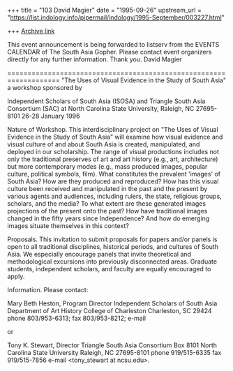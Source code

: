 +++
title = "103 David Magier"
date = "1995-09-26"
upstream_url = "https://list.indology.info/pipermail/indology/1995-September/003227.html"

+++
[Archive link](https://list.indology.info/pipermail/indology/1995-September/003227.html)

This event announcement is being forwarded to listserv from the
EVENTS CALENDAR of The South Asia Gopher. Please contact event
organizers directly for any further information. Thank you.
David Magier

===================================================================
"The Uses of Visual Evidence in the Study of South Asia"
a workshop sponsored by

Independent Scholars of South Asia (ISOSA) and
Triangle South Asia Consortium (SAC)
at North Carolina State University, Raleigh, NC 27695-8101
26-28 January 1996

Nature of Workshop.  This interdisciplinary project on "The Uses of Visual
Evidence in the Study of South Asia" will examine how visual evidence and
visual culture of and about South Asia is created, manipulated, and
deployed in our scholarship.  The range of visual productions includes not
only the traditional preserves of art and art history (e.g., art,
architecture) but more contemporary modes (e.g., mass produced images,
popular culture, political symbols, film).  What constitutes the prevalent
'images' of South Asia?  How are they produced and reproduced?  How has
this visual culture been received and manipulated in the past and the
present by various agents and audiences, including rulers, the state,
religious groups, scholars, and the media?  To what extent are these
generated images projections of the present onto the past?  How have
traditional images changed in the fifty years since Independence?  And how
do emerging images situate themselves in this context?

Proposals.  This invitation to submit proposals for papers and/or panels is
open to all traditional disciplines, historical periods, and cultures of
South Asia.  We especially encourage panels that invite theoretical and
methodological excursions into previously disconnected areas.  Graduate
students, independent scholars, and faculty are equally encouraged to
apply.

Information.  Please contact:

Mary Beth Heston, Program Director
Independent Scholars of South Asia
Department of Art History
College of Charleston
Charleston, SC 29424
phone 803/953-6313;
fax 803/953-8212;
e-mail <HESTONM at cofc.edu>

or

Tony K. Stewart, Director
Triangle South Asia Consortium
Box 8101
North Carolina State University
Raleigh, NC 27695-8101
phone 919/515-6335
fax 919/515-7856
e-mail <tony_stewart at ncsu.edu>.








